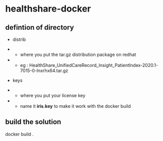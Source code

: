 # healthshare-docker

## defintion of directory

* distrib
* * where you put the tar.gz distribution package on redhat
* * eg : HealthShare_UnifiedCareRecord_Insight_PatientIndex-2020.1-7015-0-lnxrhx64.tar.gz

* keys
* * where you put your license key
* * name it **iris.key** to make it work with the docker build

## build the solution 

docker build .
